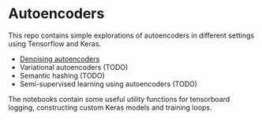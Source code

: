 # Autoencoders

This repo contains simple explorations of autoencoders in different settings using Tensorflow and Keras.

- [Denoising autoencoders](https://github.com/danieltsoukup/autoencoders/blob/master/denoising_autoencoders.ipynb)
- Variational autoencoders (TODO)
- Semantic hashing (TODO)
- Semi-supervised learning using autoencoders (TODO)

The notebooks contain some useful utility functions for tensorboard logging, constructing custom Keras models and training loops.
